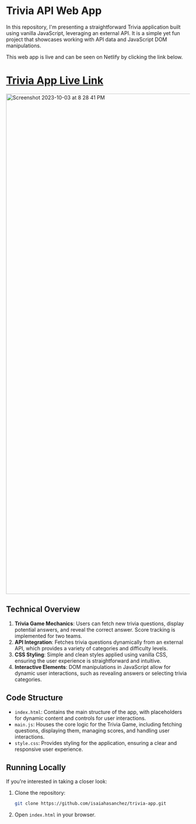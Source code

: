 # Trivia API Web App

In this repository, I'm presenting a straightforward Trivia application built using vanilla JavaScript, leveraging an external API. It is a simple yet fun project that showcases working with API data and JavaScript DOM manipulations.

This web app is live and can be seen on Netlify by clicking the link below.
# [Trivia App Live Link](https://trivia-app-by-isaiah.netlify.app/)
<img width="1369" alt="Screenshot 2023-10-03 at 8 28 41 PM" src="https://github.com/isaiahasanchez/trivia-app/assets/124002003/718ced1f-bc19-4925-a13f-1616fb45ccb8">

## Technical Overview

1. **Trivia Game Mechanics**: Users can fetch new trivia questions, display potential answers, and reveal the correct answer. Score tracking is implemented for two teams.
2. **API Integration**: Fetches trivia questions dynamically from an external API, which provides a variety of categories and difficulty levels.
3. **CSS Styling**: Simple and clean styles applied using vanilla CSS, ensuring the user experience is straightforward and intuitive.
4. **Interactive Elements**: DOM manipulations in JavaScript allow for dynamic user interactions, such as revealing answers or selecting trivia categories.

## Code Structure

- `index.html`: Contains the main structure of the app, with placeholders for dynamic content and controls for user interactions.
- `main.js`: Houses the core logic for the Trivia Game, including fetching questions, displaying them, managing scores, and handling user interactions.
- `style.css`: Provides styling for the application, ensuring a clear and responsive user experience.

## Running Locally

If you're interested in taking a closer look:

1. Clone the repository:
   ```bash
   git clone https://github.com/isaiahasanchez/trivia-app.git
   ```
2. Open `index.html` in your browser.
